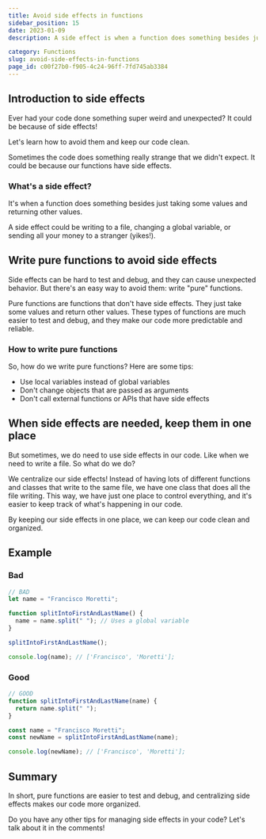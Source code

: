 ```yaml
---
title: Avoid side effects in functions
sidebar_position: 15
date: 2023-01-09
description: A side effect is when a function does something besides just taking some values and returning other values. Side effects can be hard to test and debug, and they can cause unexpected behavior. But there's an easy way to avoid them write "pure" functions.

category: Functions
slug: avoid-side-effects-in-functions
page_id: c00f27b0-f905-4c24-96ff-7fd745ab3384
---
```




## Introduction to side effects


Ever had your code done something super weird and unexpected? It could be because of side effects! 


Let's learn how to avoid them and keep our code clean.

Sometimes the code does something really strange that we didn't expect. It could be because our functions have side effects.



### What's a side effect?


It's when a function does something besides just taking some values and returning other values.


A side effect could be writing to a file, changing a global variable, or sending all your money to a stranger (yikes!).



## Write pure functions to avoid side effects


Side effects can be hard to test and debug, and they can cause unexpected behavior. But there's an easy way to avoid them: write "pure" functions.



Pure functions are functions that don't have side effects. They just take some values and return other values. These types of functions are much easier to test and debug, and they make our code more predictable and reliable.


### How to write pure functions


So, how do we write pure functions? Here are some tips:

- Use local variables instead of global variables
- Don't change objects that are passed as arguments
- Don't call external functions or APIs that have side effects

## When side effects are needed, keep them in one place


But sometimes, we do need to use side effects in our code. Like when we need to write a file. So what do we do?

We centralize our side effects! Instead of having lots of different functions and classes that write to the same file, we have one class that does all the file writing. This way, we have just one place to control everything, and it's easier to keep track of what's happening in our code.

By keeping our side effects in one place, we can keep our code clean and organized.


## Example


### Bad 


```javascript
// BAD
let name = "Francisco Moretti";

function splitIntoFirstAndLastName() {
  name = name.split(" "); // Uses a global variable
}

splitIntoFirstAndLastName();

console.log(name); // ['Francisco', 'Moretti'];
```


### Good


```javascript
// GOOD
function splitIntoFirstAndLastName(name) {
  return name.split(" ");
}

const name = "Francisco Moretti";
const newName = splitIntoFirstAndLastName(name);

console.log(newName); // ['Francisco', 'Moretti'];
```


## Summary


In short, pure functions are easier to test and debug, and centralizing side effects makes our code more organized.


Do you have any other tips for managing side effects in your code? Let's talk about it in the comments!

